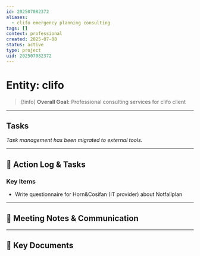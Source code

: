 ```yaml
---
id: 202507082372
aliases:
  - clifo emergency planning consulting
tags: []
context: professional
created: 2025-07-08
status: active
type: project
uid: 202507082372
---
```


# Entity: clifo

> [!info]
> **Overall Goal:** Professional consulting services for clifo client

---

## Tasks

_Task management has been migrated to external tools._

---

## 📝 Action Log & Tasks

### Key Items

- Write questionnaire for Horn&Cosifan (IT provider) about Notfallplan

---

## 💬 Meeting Notes & Communication

---

## 📎 Key Documents

